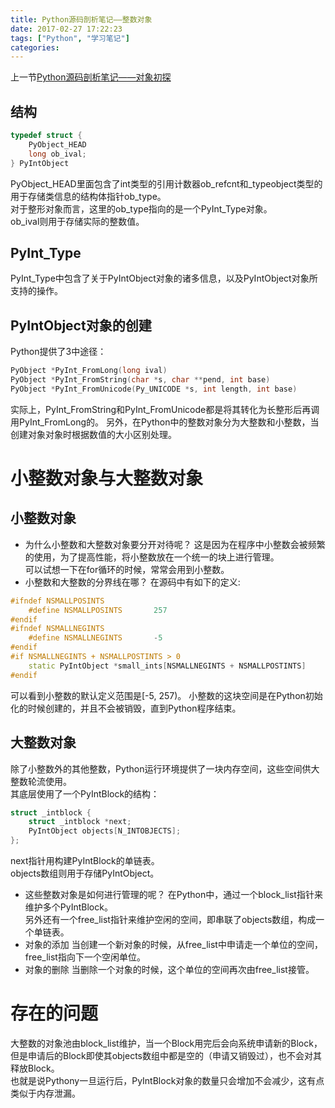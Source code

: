 ```yaml
---
title: Python源码剖析笔记——整数对象
date: 2017-02-27 17:22:23
tags: ["Python", "学习笔记"]
categories:
---
```

上一节[Python源码剖析笔记——对象初探](http://czs0x55aa.github.io/2017/02/27/Python%E6%BA%90%E7%A0%81%E5%89%96%E6%9E%90%E7%AC%94%E8%AE%B0%E2%80%94%E2%80%94%E5%AF%B9%E8%B1%A1%E5%88%9D%E6%8E%A2/)
## 结构
```cc
typedef struct {
	PyObject_HEAD
	long ob_ival;
} PyIntObject
```
PyObject_HEAD里面包含了int类型的引用计数器ob_refcnt和_typeobject类型的用于存储类信息的结构体指针ob_type。  
对于整形对象而言，这里的ob_type指向的是一个PyInt_Type对象。  
ob_ival则用于存储实际的整数值。
<!-- more -->
## PyInt_Type
PyInt_Type中包含了关于PyIntObject对象的诸多信息，以及PyIntObject对象所支持的操作。

## PyIntObject对象的创建
Python提供了3中途径：
```cc
PyObject *PyInt_FromLong(long ival)
PyObject *PyInt_FromString(char *s, char **pend, int base)
PyObject *PyInt_FromUnicode(Py_UNICODE *s, int length, int base)
```
实际上，PyInt_FromString和PyInt_FromUnicode都是将其转化为长整形后再调用PyInt_FromLong的。
另外，在Python中的整数对象分为大整数和小整数，当创建对象对象时根据数值的大小区别处理。

# 小整数对象与大整数对象
## 小整数对象
- 为什么小整数和大整数对象要分开对待呢？
这是因为在程序中小整数会被频繁的使用，为了提高性能，将小整数放在一个统一的块上进行管理。  
可以试想一下在for循环的时候，常常会用到小整数。
- 小整数和大整数的分界线在哪？
在源码中有如下的定义:
```cc
#ifndef NSMALLPOSINTS
	#define NSMALLPOSINTS		257
#endif
#ifndef NSMALLNEGINTS
	#define NSMALLNEGINTS		-5
#endif
#if NSMALLNEGINTS + NSMALLPOSTINTS > 0
	static PyIntObject *small_ints[NSMALLNEGINTS + NSMALLPOSTINTS]
#endif
```
可以看到小整数的默认定义范围是[-5, 257)。
小整数的这块空间是在Python初始化的时候创建的，并且不会被销毁，直到Python程序结束。

## 大整数对象
除了小整数外的其他整数，Python运行环境提供了一块内存空间，这些空间供大整数轮流使用。  
其底层使用了一个PyIntBlock的结构：
```cc
struct _intblock {
	struct _intblock *next;
	PyIntObject objects[N_INTOBJECTS];
};
```
next指针用构建PyIntBlock的单链表。  
objects数组则用于存储PyIntObject。  
- 这些整数对象是如何进行管理的呢？
在Python中，通过一个block_list指针来维护多个PyIntBlock。  
另外还有一个free_list指针来维护空闲的空间，即串联了objects数组，构成一个单链表。
- 对象的添加
当创建一个新对象的时候，从free_list中申请走一个单位的空间，free_list指向下一个空闲单位。
- 对象的删除
当删除一个对象的时候，这个单位的空间再次由free_list接管。

# 存在的问题
大整数的对象池由block_list维护，当一个Block用完后会向系统申请新的Block，但是申请后的Block即使其objects数组中都是空的（申请又销毁过），也不会对其释放Block。  
也就是说Pythony一旦运行后，PyIntBlock对象的数量只会增加不会减少，这有点类似于内存泄漏。
